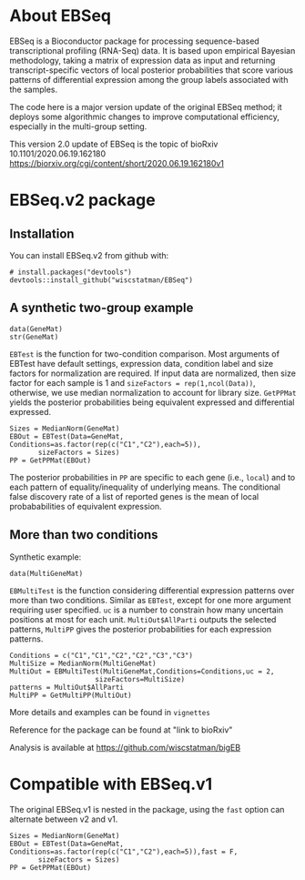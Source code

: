# About EBSeq

EBSeq is a Bioconductor package for processing sequence-based transcriptional profiling (RNA-Seq) data.   It is based upon empirical Bayesian methodology, taking a matrix of expression data as input and returning transcript-specific vectors of local posterior probabilities that score various patterns of differential expression among the group labels associated with the samples.

The code here is a major version update of the original EBSeq method; it deploys some algorithmic changes to improve computational efficiency, especially in the multi-group setting.

This version 2.0 update of EBSeq is the topic of bioRxiv 10.1101/2020.06.19.162180 https://biorxiv.org/cgi/content/short/2020.06.19.162180v1

# EBSeq.v2 package

## Installation
You can install EBSeq.v2 from github with:
```
# install.packages("devtools")
devtools::install_github("wiscstatman/EBSeq")
```


## A synthetic two-group example
 
```
data(GeneMat)
str(GeneMat)
```
`EBTest` is the function for two-condition comparison. Most arguments of EBTest have default settings, expression data, condition label and size factors for normalization are required. If input data are normalized, then size factor for each sample is 1 and `sizeFactors = rep(1,ncol(Data))`, otherwise, we use median normalization to account for library size. 
`GetPPMat` yields the posterior probabilities being equivalent expressed and differential expressed. 
```
Sizes = MedianNorm(GeneMat)
EBOut = EBTest(Data=GeneMat, Conditions=as.factor(rep(c("C1","C2"),each=5)),
       sizeFactors = Sizes)
PP = GetPPMat(EBOut)
```

The posterior probabilities in `PP` are specific to each gene (i.e., `local`) and to each pattern of equality/inequality of underlying
means.   The conditional false discovery rate of a list of reported genes is the mean of local probababilities of equivalent expression.

## More than two conditions

Synthetic example: 

```
data(MultiGeneMat)
```
`EBMultiTest` is the function considering differential expression patterns over more than two conditions. 
Similar as `EBTest`, except for one more argument requiring user specified. `uc` is a number to constrain how many uncertain positions at most for each unit. `MultiOut$AllParti` outputs the selected patterns, `MultiPP` gives the posterior probabilities for each expression patterns. 
```
Conditions = c("C1","C1","C2","C2","C3","C3")
MultiSize = MedianNorm(MultiGeneMat)
MultiOut = EBMultiTest(MultiGeneMat,Conditions=Conditions,uc = 2,
                     sizeFactors=MultiSize)
patterns = MultiOut$AllParti
MultiPP = GetMultiPP(MultiOut)
```

More details and examples can be found in `vignettes`

Reference for the package can be found at "link to bioRxiv"

Analysis is available at https://github.com/wiscstatman/bigEB

# Compatible with EBSeq.v1

The original EBSeq.v1 is nested in the package, using the `fast` option can alternate between v2 and v1. 

```
Sizes = MedianNorm(GeneMat)
EBOut = EBTest(Data=GeneMat, Conditions=as.factor(rep(c("C1","C2"),each=5)),fast = F,
       sizeFactors = Sizes)
PP = GetPPMat(EBOut)
```

